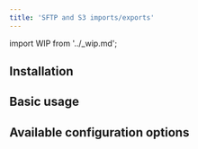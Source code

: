 ```yaml
---
title: 'SFTP and S3 imports/exports'
---
```


import WIP from '../\_wip.md';

## Installation

<WIP />

## Basic usage

<WIP />

## Available configuration options

<WIP />